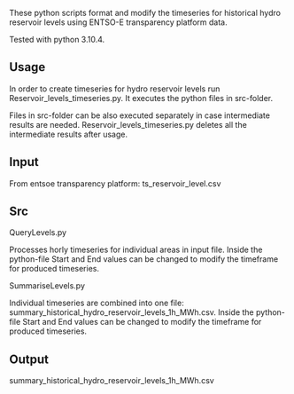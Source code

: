 These python scripts format and modify the timeseries for historical hydro reservoir levels using ENTSO-E transparency platform data. 

Tested with python 3.10.4.

## Usage

In order to create timeseries for hydro reservoir levels run Reservoir_levels_timeseries.py. It executes the python files in src-folder.

Files in src-folder can be also executed separately in case intermediate results are needed. Reservoir_levels_timeseries.py deletes all the intermediate results after usage.

## Input

From entsoe transparency platform:
ts_reservoir_level.csv


## Src

QueryLevels.py

Processes horly timeseries for individual areas in input file. Inside the python-file Start and End values can be changed to modify the timeframe for produced timeseries.

SummariseLevels.py

Individual timeseries are combined into one file: summary_historical_hydro_reservoir_levels_1h_MWh.csv. 
Inside the python-file Start and End values can be changed to modify the timeframe for produced timeseries.

## Output

summary_historical_hydro_reservoir_levels_1h_MWh.csv
